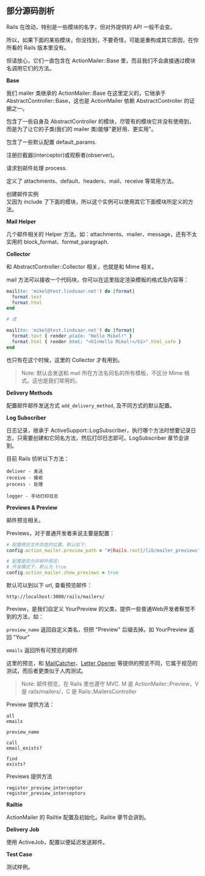 ## 部分源码剖析

Rails 在改动，特别是一些模块的名字，但对外提供的 API 一般不会变。

所以，如果下面的某些模块，你没找到，不要奇怪，可能是重构或其它原因，在你所看的 Rails 版本里没有。

但请放心，它们一直包含在 ActionMailer::Base 里，而且我们不会直接通过模块名调用它们的方法。

**Base**

我们 mailer 类继承的 ActionMailer::Base 在这里定义的，它继承于 AbstractController::Base，这也是 ActionMailer 依赖 AbstractController 的证据之一。

包含了一些自身及 AbstractController 的模块，尽管有的模块它并没有使用到，而是为了让它的子类(我们的 mailer 类)能够"更好用、更实用"。

包含了一些默认配置 default_params.

注册拦截器(interceptor)或观察者(observer)。

请求到邮件处理 process.

定义了 attachments、default、headers、mail、receive 等常用方法。

创建邮件实例  
又因为 include 了下面的模块，所以这个实例可以使用其它下面模块所定义的方法。

**Mail Helper**

几个邮件相关的 Helper 方法。如：attachments、mailer、message，还有不太实用的 block_format、format_paragraph.

**Collector**

和 AbstractController::Collector 相关，也就是和 Mime 相关。

mail 方法可以接收一个代码块，你可以在这里指定渲染模板的格式及内容等：

```ruby
mail(to: 'mikel@test.lindsaar.net') do |format|
  format.text
  format.html
end

# 或

mail(to: 'mikel@test.lindsaar.net') do |format|
  format.text { render plain: "Hello Mikel!" }
  format.html { render html: "<h1>Hello Mikel!</h1>".html_safe }
end
```

也只有在这个时候，这里的 Collector 才有用到。

> Note: 默认会发送和 mail 所在方法名同名的所有模板，不区分 Mime 格式。这也是我们常用的。

**Delivery Methods**

配置邮件邮件发送方式 `add_delivery_method`, 及不同方式的默认配置。

**Log Subscriber**

日志记录，继承于 ActiveSupport::LogSubscriber，执行哪个方法时想要记录日志，只需要创建和它同名方法，然后打印日志即可。LogSubscriber 章节会讲到。

目前 Rails 侦听以下方法：

```
deliver - 发送
receive - 接收
process - 处理

logger - 手动打印日志
```

**Previews & Preview**

邮件预览相关。

Previews，对于普通开发者来说主要是配置：

```ruby
# 配置预览文件存放的位置，默认如下:
config.action_mailer.preview_path = "#{Rails.root}/lib/mailer_previews"

# 配置是否允许邮件预览:
# 开发模式下，默认为 true
config.action_mailer.show_previews = true
```

默认可以到以下 url, 查看预览邮件：

```
http://localhost:3000/rails/mailers/
```

Preview，是我们自定义 YourPreview 的父类，提供一些普通Web开发者察觉不到的方法，如：

`preview_name` 返回自定义类名，但把 "Preview" 后缀去掉。如 YourPreview 返回 "Your"

`emails` 返回所有可预览的邮件

这里的预览，和 [MailCatcher](https://github.com/sj26/mailcatcher)、[Letter Opener](https://github.com/ryanb/letter_opener) 等提供的预览不同，它属于规范的测试，而后者更类似于人肉测试。

> Note: 邮件预览，在 Rails 里也遵守 MVC. M 是 ActionMailer::Preview，V 是 rails/mailers/，C 是 Rails::MailersController

Preview 提供方法：

```
all
emails

preview_name

call
email_exists?

find
exists?
```

Previews 提供方法

```
register_preview_interceptor
register_preview_interceptors
```

**Railtie**

ActionMailer 的 Railtie 配置及初始化。Railtie 章节会讲到。

**Delivery Job**

使用 ActiveJob，配置以便延迟发送邮件。

**Test Case**

测试样例。
